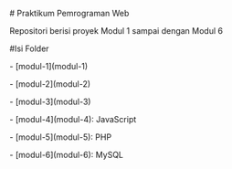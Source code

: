 \# Praktikum Pemrograman Web

Repositori berisi proyek Modul 1 sampai dengan Modul 6



\#Isi Folder 

\- \[modul-1](modul-1) 

\- \[modul-2](modul-2)

\- \[modul-3](modul-3)

\- \[modul-4](modul-4): JavaScript

\- \[modul-5](modul-5): PHP

\- \[modul-6](modul-6): MySQL

